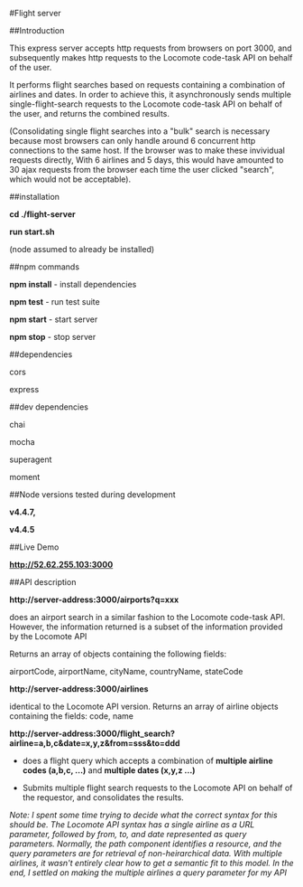 #Flight server

##Introduction

This express server accepts http requests from browsers on port 3000, and subsequently makes http requests to the Locomote code-task API on behalf of the user.

It performs flight searches based on requests containing a combination of airlines and dates. In order to achieve this, it asynchronously sends multiple single-flight-search requests to the Locomote code-task API on behalf of the user, and returns the combined results.

(Consolidating single flight searches into a "bulk" search is necessary because most browsers can only handle around 6 concurrent http connections to the same host. If the browser was to make these invividual requests directly, With 6 airlines and 5 days, this would have amounted to 30 ajax requests from the browser each time the user clicked "search", which would not be acceptable).


##installation

**cd ./flight-server**

**run start.sh**

(node assumed to already be installed)

##npm commands

**npm install** - install dependencies

**npm test** - run test suite

**npm start** - start server

**npm stop** - stop server

##dependencies

cors

express

##dev dependencies

chai

mocha

superagent

moment

##Node versions tested during development

**v4.4.7,**

**v4.4.5**

##Live Demo

**http://52.62.255.103:3000**

##API description

**http://server-address:3000/airports?q=xxx**

does an airport search in a similar fashion to the Locomote code-task API. 
However, the information returned is a subset of the information provided by the Locomote API

Returns an array of objects containing the following fields:

airportCode,
airportName,
cityName,
countryName,
stateCode

**http://server-address:3000/airlines**

identical to the Locomote API version. Returns an array of airline objects containing the fields: code, name

**http://server-address:3000/flight_search?airline=a,b,c&date=x,y,z&from=sss&to=ddd**

* does a flight query which accepts a combination of **multiple airline codes (a,b,c, ...)** and **multiple dates (x,y,z ...)**

* Submits multiple flight search requests to the Locomote API on behalf of the requestor, and consolidates the results.


*Note: I spent some time trying to decide what the correct syntax for this should be. The 
Locomote API syntax has a single airline as a URL parameter, followed by from, to, and date represented as query parameters. Normally, the path component identifies a resource, and the query parameters are for retrieval of non-heirarchical data. With multiple airlines, it wasn't entirely clear how to get a semantic fit to this model. In the end, I settled on making the multiple airlines a query parameter for my API*




